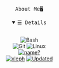 <p align="center">
    <samp>
    About Me🖥
    </samp>
</p>
<details open align="center">
   <summary><samp>&#9776; Details</samp></summary>
   <p align="center">
     <br>
	<img alt="Bash" src="https://img.shields.io/badge/-Bash-4EAA25?style=flat&logo=gnubash&logoColor=white"><br>
	<img alt="Git" src="https://img.shields.io/badge/-GitCli-F05032?style=flat&logo=git&logoColor=white">
	<img alt="Linux" src="https://img.shields.io/badge/-GNU|Linux-FCC624?style=flat&logo=linux&logoColor=black">
  <br>
  <a href="https://github.com/xleph/xleph"><img src="https://github-readme-stats.vercel.app/api?username=xleph&hide=issues&count_private=true&include_all_commits=true&show_icons=true&theme=react" alt="name?"></a>
  <br>
     <a href="https://github.com/xleph" target="_blank"><img alt="xleph" src="https://badges.pufler.dev/visits/xleph/xleph?logo=GitHub&label=Visits&color=success&logoColor=white&style=flat"/></a>
     <a href="https://github.com/xleph/xleph" target="_blank"><img alt="Updated" src="https://img.shields.io/github/last-commit/xleph/xleph?label=Profile%20Updated&style=flat"></a>
  </samp>
  </p>
</details>
